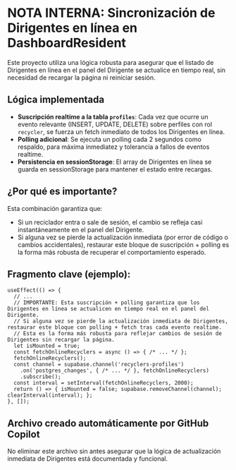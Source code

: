 # NOTA INTERNA: Sincronización de Dirigentes en línea en DashboardResident

Este proyecto utiliza una lógica robusta para asegurar que el listado de Dirigentes en línea en el panel del Dirigente se actualice en tiempo real, sin necesidad de recargar la página ni reiniciar sesión.

## Lógica implementada

- **Suscripción realtime a la tabla `profiles`**: Cada vez que ocurre un evento relevante (INSERT, UPDATE, DELETE) sobre perfiles con rol `recycler`, se fuerza un fetch inmediato de todos los Dirigentes en línea.
- **Polling adicional**: Se ejecuta un polling cada 2 segundos como respaldo, para máxima inmediatez y tolerancia a fallos de eventos realtime.
- **Persistencia en sessionStorage**: El array de Dirigentes en línea se guarda en sessionStorage para mantener el estado entre recargas.

## ¿Por qué es importante?

Esta combinación garantiza que:
- Si un reciclador entra o sale de sesión, el cambio se refleja casi instantáneamente en el panel del Dirigente.
- Si alguna vez se pierde la actualización inmediata (por error de código o cambios accidentales), restaurar este bloque de suscripción + polling es la forma más robusta de recuperar el comportamiento esperado.

## Fragmento clave (ejemplo):

```tsx
useEffect(() => {
  // ...
  // IMPORTANTE: Esta suscripción + polling garantiza que los Dirigentes en línea se actualicen en tiempo real en el panel del Dirigente.
  // Si alguna vez se pierde la actualización inmediata de Dirigentes, restaurar este bloque con polling + fetch tras cada evento realtime.
  // Esta es la forma más robusta para reflejar cambios de sesión de Dirigentes sin recargar la página.
  let isMounted = true;
  const fetchOnlineRecyclers = async () => { /* ... */ };
  fetchOnlineRecyclers();
  const channel = supabase.channel('recyclers-profiles')
    .on('postgres_changes', { /* ... */ }, fetchOnlineRecyclers)
    .subscribe();
  const interval = setInterval(fetchOnlineRecyclers, 2000);
  return () => { isMounted = false; supabase.removeChannel(channel); clearInterval(interval); };
}, []);
```

## Archivo creado automáticamente por GitHub Copilot

No eliminar este archivo sin antes asegurar que la lógica de actualización inmediata de Dirigentes está documentada y funcional.
